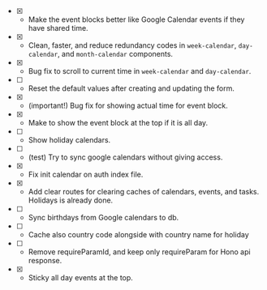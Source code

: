 - [x] - Make the event blocks better like Google Calendar events if they have shared time.
- [x] - Clean, faster, and reduce redundancy codes in `week-calendar`, `day-calendar`, and `month-calendar` components.
- [x] - Bug fix to scroll to current time in `week-calendar` and `day-calendar`.
- [ ] - Reset the default values after creating and updating the form.
- [x] - (important!) Bug fix for showing actual time for event block.
- [x] - Make to show the event block at the top if it is all day.
- [ ] - Show holiday calendars.
- [ ] - (test) Try to sync google calendars without giving access.
- [x] - Fix init calendar on auth index file.
- [x] - Add clear routes for clearing caches of calendars, events, and tasks. Holidays is already done.
- [ ] - Sync birthdays from Google calendars to db.
- [ ] - Cache also country code alongside with country name for holiday
- [ ] - Remove requireParamId, and keep only requireParam for Hono api response.
- [x] - Sticky all day events at the top.

